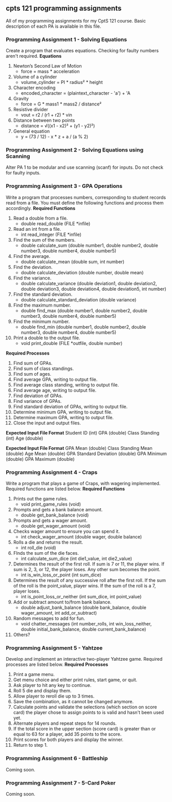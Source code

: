 ## cpts 121 programming assignments
All of my programming assignments for my CptS 121 course. Basic description of each PA is available in this file.

### Programming Assignment 1 - Solving Equations
Create a program that evaluates equations. Checking for faulty numbers aren't required.
**Equations**
1. Newton’s Second Law of Motion
    - force = mass * acceleration
3. Volume of a cylinder
    - volume_cylinder = PI * radius² * height
5. Character encoding
    - encoded_character = (plaintext_character - 'a') + 'A
8. Gravity
    - force = G * mass1 * mass2 / distance²
10. Resistive divider
    - vout = r2 / (r1 + r2) * vin
12. Distance between two points
    - distance = √((x1 - x2)² + (y1 - y2)²)
14. General equation
    - y = (73 / 12) - x * z + a / (a % 2)

### Programming Assignment 2 - Solving Equations using Scanning
Alter PA 1 to be modular and use scanning (scanf) for inputs. Do not check for faulty inputs.

### Programming Assignment 3 - GPA Operations
Write a program that processes numbers, corresponding to student records read from a file. You must define the following functions and process them accordingly.
**Required Functions**
1. Read a double from a file.
    - double read_double (FILE *infile)
2. Read an int from a file.
    - int read_integer (FILE *infile)
3. Find the sum of the numbers.
    - double calculate_sum (double number1, double number2, double number3, double number4, double number5)
4. Find the average.
    - double calculate_mean (double sum, int number)
5. Find the deviation.
    - double calculate_deviation (double number, double mean)
6. Find the variance.
    - double calculate_variance (double deviation1, double deviation2, double deviation3, double deviation4, double deviation5, int number)
7. Find the standard deviation.
    - double calculate_standard_deviation (double variance)
8. Find the maximum number.
    - double find_max (double number1, double number2, double number3, double number4, double number5)
9. Find the minimum number.
    - double find_min (double number1, double number2, double number3, double number4, double number5)
10. Print a double to the output file.
    - void print_double (FILE *outfile, double number)

**Required Processes**
1. Find sum of GPAs.
2. Find sum of class standings.
3. Find sum of ages.
4. Find average GPA, writing to output file.
5. Find average class standing, writing to output file.
6. Find average age, writing to output file.
7. Find deviation of GPAs.
8. Find variance of GPAs.
9. Find standard deviation of GPAs, writing to output file.
10. Determine minimum GPA, writing to output file.
11. Determine maximum GPA, writing to output file.
12. Close the input and output files.

**Expected Input File Format**
Student ID (int)
GPA (double)
Class Standing (int)
Age (double)

**Expected Input File Format**
GPA Mean (double)
Class Standing Mean (double)
Age Mean (double)
GPA Standard Deviation (double)
GPA Minimum (double)
GPA Maximum (double)

### Programming Assignment 4 - Craps
Write a program that plays a game of Craps, with wagering implemented. Required functions are listed below.
**Required Functions**
1. Prints out the game rules.
    - void print_game_rules (void)
2. Prompts and gets a bank balance amount.
    - double get_bank_balance (void)
3. Prompts and gets a wager amount.
    - double get_wager_amount (void)
4. Checks wager amount to ensure you can spend it.
    - int check_wager_amount (double wager, double balance)
5. Rolls a die and returns the result.
    - int roll_die (void)
6. FInds the sum of the die faces.
    - int calculate_sum_dice (int die1_value, int die2_value)
7. Determines the result of the first roll. If sum is 7 or 11, the player wins. If sum is 2, 3, or 12, the player loses. Any other sum becomes the point.
    - int is_win_loss_or_point (int sum_dice)
8. Determines the result of any successive roll after the first roll. If the sum of the roll is the point_value, player wins. If the sum of the roll is a 7, player loses.
    - int is_point_loss_or_neither (int sum_dice, int point_value)
9. Add or subtract amount to/from bank balance.
    -  double adjust_bank_balance (double bank_balance, double wager_amount, int add_or_subtract)
10. Random messages to add for fun.
    - void chatter_messages (int number_rolls, int win_loss_neither, double initial_bank_balance, double current_bank_balance)
11. Others?

### Programming Assignment 5 - Yahtzee
Develop and implement an interactive two-player Yahtzee game. Required processes are listed below.
**Required Processes**
1. Print a game menu.
2. Get menu choice and either print rules, start game, or quit.
3. Ask player to hit any key to continue.
4. Roll 5 die and display them.
5. Allow player to reroll die up to 3 times.
6. Save the combination, as it cannot be changed anymore.
7. Calculate points and validate the selections (which section on score card) the player chose to assign points to is valid and hasn't been used yet.
8. Alternate players and repeat steps for 14 rounds.
9. If the total score in the upper section (score card) is greater than or equal to 63 for a player, add 35 points to the score.
10. Print scores for both players and display the winner.
11. Return to step 1.

### Programming Assignment 6 - Battleship
Coming soon.

### Programming Assignment 7 - 5-Card Poker
Coming soon.
